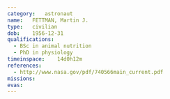 ```yaml
---
category:	astronaut
name:	FETTMAN, Martin J.
type:	civilian
dob:	1956-12-31
qualifications:
  - BSc in animal nutrition
  - PhD in physiology
timeinspace:	14d0h12m
references:
  - http://www.nasa.gov/pdf/740566main_current.pdf
missions:
evas:
---
```

